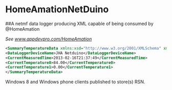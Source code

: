 HomeAmationNetDuino
===================

##A netmf data logger producing XML capable of being consumed by @HomeAmation

*See www.appdevpro.com/HomeAmation*

```XML
<SummaryTemperatureData xmlns:xsd="http://www.w3.org/2001/XMLSchema" xmlns:xsi="http://www.w3.org/2001/XMLSchema-instance">
<DataLoggerDeviceName>JHA Netduino</DataLoggerDeviceName>
<CurrentMeasuredTime>2013-02-16T21:37:49</CurrentMeasuredTime>
<CurrentTemperature0>84.00</CurrentTemperature0>
<CurrentTemperature1>0.00</CurrentTemperature1>
</SummaryTemperatureData>
```

Windows 8 and Windows phone clients published to store(s) RSN.
